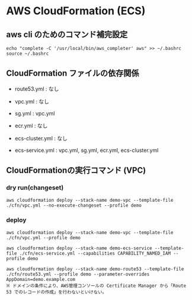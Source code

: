 # AWS CloudFormation (ECS)

## aws cli のためのコマンド補完設定

```
echo "complete -C '/usr/local/bin/aws_completer' aws" >> ~/.bashrc
source ~/.bashrc
```

## CloudFormation ファイルの依存関係

- route53.yml : なし

- vpc.yml : なし
- sg.yml : vpc.yml

- ecr.yml : なし
- ecs-cluster.yml : なし
- ecs-service.yml : vpc.yml, sg.yml, ecr.yml, ecs-cluster.yml


## CloudFormationの実行コマンド (VPC)

### dry run(changeset)

```
aws cloudformation deploy --stack-name demo-vpc --template-file ./cfn/vpc.yml --no-execute-changeset --profile demo
```

### deploy

```
aws cloudformation deploy --stack-name demo-vpc --template-file ./cfn/vpc.yml --profile demo
```

```
aws cloudformation deploy --stack-name demo-ecs-service --template-file ./cfn/ecs-service.yml --capabilities CAPABILITY_NAMED_IAM --profile demo
```

```
aws cloudformation deploy --stack-name demo-route53 --template-file ./cfn/route53.yml --profile demo --parameter-overrides AppDomain=demo.example.com
※ ドメインの条件により、AWS管理コンソールの Certificate Manager から「Route 53 でのレコードの作成」を行わないといけない。
```
